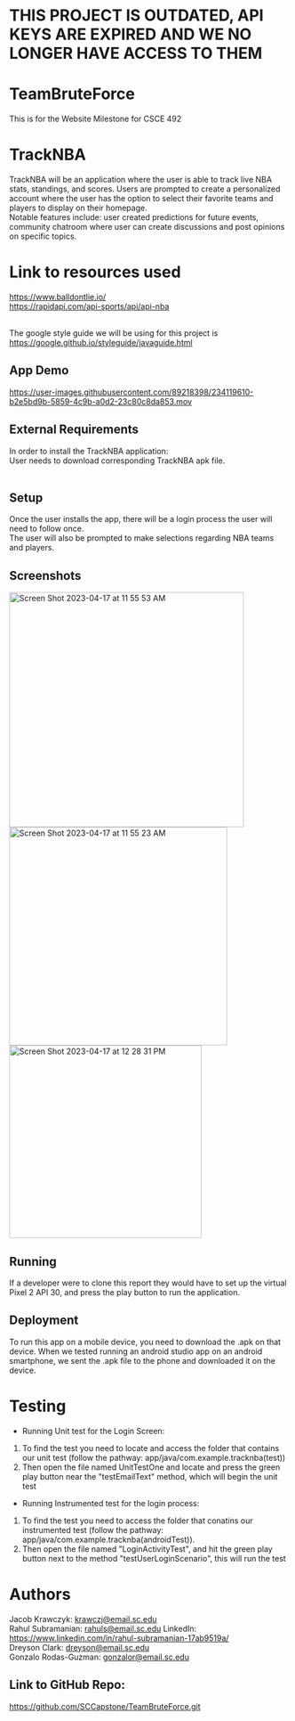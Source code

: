 # THIS PROJECT IS OUTDATED, API KEYS ARE EXPIRED AND WE NO LONGER HAVE ACCESS TO THEM


# TeamBruteForce
This is for the Website Milestone for CSCE 492
# TrackNBA
TrackNBA will be an application where the user is able to track live NBA stats, standings, and scores.
Users are prompted to create a personalized account where the user has the option to select
their favorite teams and players to display on their homepage. <br/>
Notable features include: user created predictions for future events, community chatroom where 
user can create discussions and post opinions on specific topics. <br/>

# Link to resources used

https://www.balldontlie.io/ <br/>
https://rapidapi.com/api-sports/api/api-nba <br/>
<br/>

The google style guide we will be using for this project is https://google.github.io/styleguide/javaguide.html
## App Demo


https://user-images.githubusercontent.com/89218398/234119610-b2e5bd9b-5859-4c9b-a0d2-23c80c8da853.mov


## External Requirements
In order to install the TrackNBA application: <br/>
User needs to download corresponding TrackNBA apk file.  <br/>
<br/>

## Setup
Once the user installs the app, there will be a login process the user will need to follow once. <br/>
The user will also be prompted to make selections regarding NBA teams and players.<br/>

## Screenshots
<img width="422" alt="Screen Shot 2023-04-17 at 11 55 53 AM" src="https://user-images.githubusercontent.com/77448778/232543716-3eece624-dace-4fee-bcb3-a954d85859be.png">


<img width="392" alt="Screen Shot 2023-04-17 at 11 55 23 AM" src="https://user-images.githubusercontent.com/77448778/232543854-f6475bcb-47a7-4b8e-ae5d-64ccca690c9e.png">



<img width="346" alt="Screen Shot 2023-04-17 at 12 28 31 PM" src="https://user-images.githubusercontent.com/77448778/232550872-b9c8b154-fab2-42c9-82a6-b40656b83f48.png">


## Running
If a developer were to clone this report they would have to set up the virtual Pixel 2 API 30, and press 
the play button to run the application.

## Deployment
To run this app on a mobile device, you need to download the .apk on that device. 
When we tested running an android studio app on an android smartphone, we sent the .apk
file to the phone and downloaded it on the device.

# Testing
- Running Unit test for the Login Screen:
1. To find the test you need to locate and access the folder that contains our unit test (follow the pathway: app/java/com.example.tracknba(test))
2. Then open the file named UnitTestOne and locate and press the green play button near the "testEmailText" method, which will begin the unit test


- Running Instrumented test for the login process:
1. To find the test you need to access the folder that conatins our instrumented test (follow the pathway: app/java/com.example.tracknba(androidTest)).
2. Then open the file named "LoginActivityTest", and hit the green play button next to the method "testUserLoginScenario", this will run the test

# Authors
Jacob Krawczyk: krawczj@email.sc.edu <br/>
Rahul Subramanian: rahuls@email.sc.edu LinkedIn: https://www.linkedin.com/in/rahul-subramanian-17ab9519a/<br/> 
Dreyson Clark: dreyson@email.sc.edu <br/>
Gonzalo Rodas-Guzman: gonzalor@email.sc.edu <br/>

## Link to GitHub Repo:
https://github.com/SCCapstone/TeamBruteForce.git

